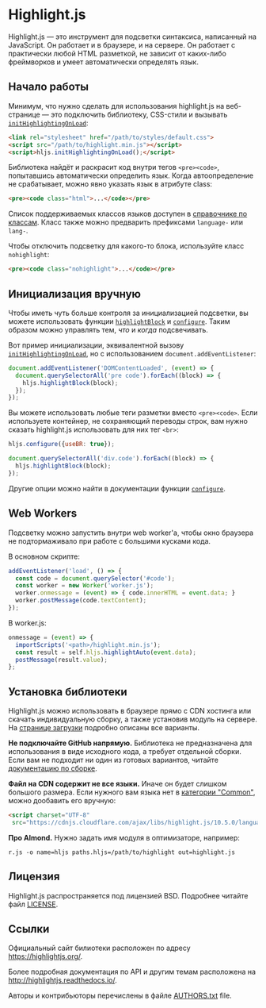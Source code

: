# Highlight.js

Highlight.js — это инструмент для подсветки синтаксиса, написанный на JavaScript. Он работает
и в браузере, и на сервере. Он работает с практически любой HTML разметкой, не
зависит от каких-либо фреймворков и умеет автоматически определять язык.


## Начало работы

Минимум, что нужно сделать для использования highlight.js на веб-странице — это
подключить библиотеку, CSS-стили и вызывать [`initHighlightingOnLoad`][1]:

```html
<link rel="stylesheet" href="/path/to/styles/default.css">
<script src="/path/to/highlight.min.js"></script>
<script>hljs.initHighlightingOnLoad();</script>
```

Библиотека найдёт и раскрасит код внутри тегов `<pre><code>`, попытавшись
автоматически определить язык. Когда автоопределение не срабатывает, можно явно
указать язык в атрибуте class:

```html
<pre><code class="html">...</code></pre>
```

Список поддерживаемых классов языков доступен в [справочнике по классам][2].
Класс также можно предварить префиксами `language-` или `lang-`.

Чтобы отключить подсветку для какого-то блока, используйте класс `nohighlight`:

```html
<pre><code class="nohighlight">...</code></pre>
```

## Инициализация вручную

Чтобы иметь чуть больше контроля за инициализацией подсветки, вы можете
использовать функции [`highlightBlock`][3] и [`configure`][4]. Таким образом
можно управлять тем, *что* и *когда* подсвечивать.

Вот пример инициализации, эквивалентной вызову [`initHighlightingOnLoad`][1], но
с использованием `document.addEventListener`:

```js
document.addEventListener('DOMContentLoaded', (event) => {
  document.querySelectorAll('pre code').forEach((block) => {
    hljs.highlightBlock(block);
  });
});
```

Вы можете использовать любые теги разметки вместо `<pre><code>`. Если
используете контейнер, не сохраняющий переводы строк, вам нужно сказать
highlight.js использовать для них тег `<br>`:

```js
hljs.configure({useBR: true});

document.querySelectorAll('div.code').forEach((block) => {
  hljs.highlightBlock(block);
});
```

Другие опции можно найти в документации функции [`configure`][4].


## Web Workers

Подсветку можно запустить внутри web worker'а, чтобы окно
браузера не подтормаживало при работе с большими кусками кода.

В основном скрипте:

```js
addEventListener('load', () => {
  const code = document.querySelector('#code');
  const worker = new Worker('worker.js');
  worker.onmessage = (event) => { code.innerHTML = event.data; }
  worker.postMessage(code.textContent);
});
```

В worker.js:

```js
onmessage = (event) => {
  importScripts('<path>/highlight.min.js');
  const result = self.hljs.highlightAuto(event.data);
  postMessage(result.value);
};
```


## Установка библиотеки

Highlight.js можно использовать в браузере прямо с CDN хостинга или скачать
индивидуальную сборку, а также установив модуль на сервере. На
[странице загрузки][5] подробно описаны все варианты.

**Не подключайте GitHub напрямую.** Библиотека не предназначена для
использования в виде исходного кода, а требует отдельной сборки. Если вам не
подходит ни один из готовых вариантов, читайте [документацию по сборке][6].

**Файл на CDN содержит не все языки.** Иначе он будет слишком большого размера.
Если нужного вам языка нет в [категории "Common"][5], можно дообавить его
вручную:

```html
<script charset="UTF-8"
 src="https://cdnjs.cloudflare.com/ajax/libs/highlight.js/10.5.0/languages/go.min.js"></script>
```

**Про Almond.** Нужно задать имя модуля в оптимизаторе, например:

```
r.js -o name=hljs paths.hljs=/path/to/highlight out=highlight.js
```


## Лицензия

Highlight.js распространяется под лицензией BSD. Подробнее читайте файл
[LICENSE][7].


## Ссылки

Официальный сайт билиотеки расположен по адресу <https://highlightjs.org/>.

Более подробная документация по API и другим темам расположена на
<http://highlightjs.readthedocs.io/>.

Авторы и контрибьюторы перечислены в файле [AUTHORS.txt][8] file.

[1]: http://highlightjs.readthedocs.io/en/latest/api.html#inithighlightingonload
[2]: http://highlightjs.readthedocs.io/en/latest/css-classes-reference.html
[3]: http://highlightjs.readthedocs.io/en/latest/api.html#highlightblock-block
[4]: http://highlightjs.readthedocs.io/en/latest/api.html#configure-options
[5]: https://highlightjs.org/download/
[6]: http://highlightjs.readthedocs.io/en/latest/building-testing.html
[7]: https://github.com/highlightjs/highlight.js/blob/master/LICENSE
[8]: https://github.com/highlightjs/highlight.js/blob/master/AUTHORS.txt

